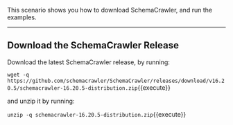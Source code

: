 This scenario shows you how to download SchemaCrawler, and run the examples.

-----

## Download the SchemaCrawler Release
Download the latest SchemaCrawler release, by running:

`wget -q  https://github.com/schemacrawler/SchemaCrawler/releases/download/v16.20.5/schemacrawler-16.20.5-distribution.zip`{{execute}}

and unzip it by running:

`unzip -q schemacrawler-16.20.5-distribution.zip`{{execute}}
